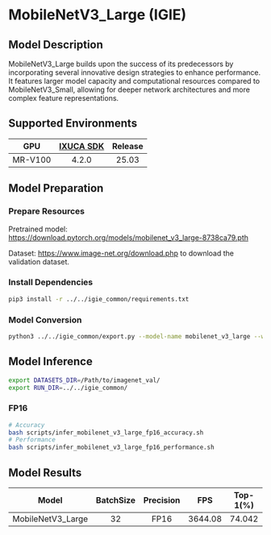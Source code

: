 # MobileNetV3_Large (IGIE)

## Model Description

MobileNetV3_Large builds upon the success of its predecessors by incorporating several innovative design strategies to enhance performance. It features larger model capacity and computational resources compared to MobileNetV3_Small, allowing for deeper network architectures and more complex feature representations.

## Supported Environments

| GPU    | [IXUCA SDK](https://gitee.com/deep-spark/deepspark#%E5%A4%A9%E6%95%B0%E6%99%BA%E7%AE%97%E8%BD%AF%E4%BB%B6%E6%A0%88-ixuca) | Release |
| :----: | :----: | :----: |
| MR-V100 | 4.2.0     |  25.03  |

## Model Preparation

### Prepare Resources

Pretrained model: <https://download.pytorch.org/models/mobilenet_v3_large-8738ca79.pth>

Dataset: <https://www.image-net.org/download.php> to download the validation dataset.

### Install Dependencies

```bash
pip3 install -r ../../igie_common/requirements.txt
```

### Model Conversion

```bash
python3 ../../igie_common/export.py --model-name mobilenet_v3_large --weight mobilenet_v3_large-8738ca79.pth --output mobilenetv3_large.onnx
```

## Model Inference

```bash
export DATASETS_DIR=/Path/to/imagenet_val/
export RUN_DIR=../../igie_common/
```

### FP16

```bash
# Accuracy
bash scripts/infer_mobilenet_v3_large_fp16_accuracy.sh
# Performance
bash scripts/infer_mobilenet_v3_large_fp16_performance.sh
```

## Model Results

| Model             | BatchSize | Precision | FPS     | Top-1(%) | Top-5(%) |
| :----: | :----: | :----: | :----: | :----: | :----: |
| MobileNetV3_Large | 32        | FP16      | 3644.08 | 74.042   | 91.303   |
